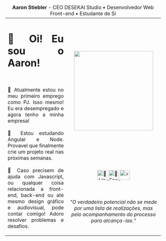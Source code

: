 <table>
  <thead>
    <tr>
      <td colspan="4" align="center">
        <b>Aaron Stiebler</b> - CEO DESEKAI Studio &#9642; Desenvolvedor Web Front-end &#9642; Estudante de SI
      </td>
    </tr>
  </thead>
  <tbody>
    <tr>
      <td align="justify" colspan="2" rowspan="3">
        <h1>👋 Oi! Eu sou o Aaron!</h1>
        <br>
        <p>🔭 Atualmente estou no meu primeiro emprego como PJ. Isso mesmo! Eu era desempregado e agora tenho a minha empresa!
        <br><br>🌱 Estou estudando Angular e Node. Provavel que finalmente crie um projeto real nas próximas semanas.
        <br><br>💬 Caso precisem de ajuda com Javascript, ou qualquer coisa relacionada a front-end, back-end ou até mesmo design gráfico e audiovisual, pode contar comigo! Adoro resolver problemas e desafios.</p>
      </td>
      <td align="center">
        <img src="https://avatars2.githubusercontent.com/u/26356962?s=256&v=4" width="256px">
      </td>
    </tr>
      <td align="center">        
        <a href="https://www.linkedin.com/in/relbeits/">
          <image width="32px" alt="💬 LinkedIn" src="assets/img/linkedin.png">
        </a>
        <a href="https://www.facebook.com/relbeits">
          <image width="32px" alt="👯 Facebook" src="assets/img/facebook.png">
        </a>
        <a href="https://steamcommunity.com/id/relbeits_/">
          <image width="32px" alt="⚡ Steam" src="assets/img/steam.png">
        </a>
      </td>
    </tr>
    <tr>
      <td align="center">
        <i>"O verdadeiro potencial não se mede por uma lista de realizações, mas pelo acompanhamento do processo para alcança-las."</i>
      </td>
    </tr>
  <tbody>
</table>

<!--
Here some special emojis:
- 🔭 - 🌱 - 👯 - 🤔 - 💬 - 📫 - 😄 - ⚡
-->
